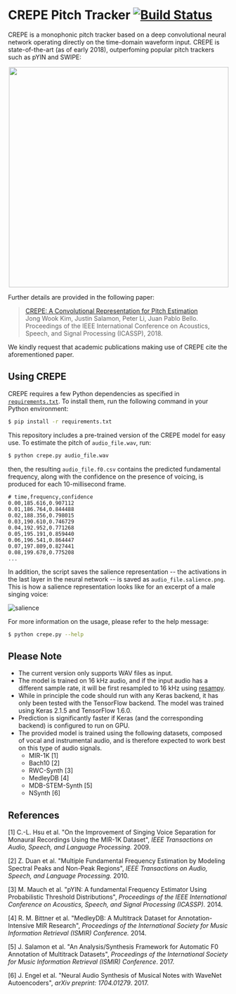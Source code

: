 CREPE Pitch Tracker [![Build Status](https://travis-ci.org/marl/crepe.svg?branch=master)](https://travis-ci.org/marl/crepe)
===================

CREPE is a monophonic pitch tracker based on a deep convolutional neural network operating directly on the time-domain waveform input. CREPE is state-of-the-art (as of early 2018), outperfoming popular pitch trackers such as pYIN and SWIPE:

<p align="center"><img src="https://user-images.githubusercontent.com/3009670/36563051-ee6a69a0-17e6-11e8-8d7b-9a37d16ee7ad.png" width="500"></p>

Further details are provided in the following paper:

> [CREPE: A Convolutional Representation for Pitch Estimation](https://arxiv.org/abs/1802.06182)<br>
> Jong Wook Kim, Justin Salamon, Peter Li, Juan Pablo Bello.<br>
> Proceedings of the IEEE International Conference on Acoustics, Speech, and Signal Processing (ICASSP), 2018.

We kindly request that academic publications making use of CREPE cite the aforementioned paper.


## Using CREPE

CREPE requires a few Python dependencies as specified in [`requirements.txt`](requirements.txt). To install them, run the following command in your Python environment:

```bash
$ pip install -r requirements.txt
```

This repository includes a pre-trained version of the CREPE model for easy use. To estimate the pitch of `audio_file.wav`, run:

```bash
$ python crepe.py audio_file.wav
```

then, the resulting `audio_file.f0.csv` contains the predicted fundamental frequency, along with the confidence on the presence of voicing, is produced for each 10-millisecond frame. 

    # time,frequency,confidence
    0.00,185.616,0.907112
    0.01,186.764,0.844488
    0.02,188.356,0.798015
    0.03,190.610,0.746729
    0.04,192.952,0.771268
    0.05,195.191,0.859440
    0.06,196.541,0.864447
    0.07,197.809,0.827441
    0.08,199.678,0.775208
    ...

In addition, the script saves the salience representation -- the activations in the last layer in the neural network -- is saved as `audio_file.salience.png`. This is how a salience representation looks like for an excerpt of a male singing voice:

![salience](https://user-images.githubusercontent.com/266841/38465913-6fa085b0-3aef-11e8-9633-bdd59618ea23.png)

For more information on the usage, please refer to the help message:

```bash
$ python crepe.py --help
```


## Please Note

- The current version only supports WAV files as input.
- The model is trained on 16 kHz audio, and if the input audio has a different sample rate, it will be first resampled to 16 kHz using [resampy](https://github.com/bmcfee/resampy).
- While in principle the code should run with any Keras backend, it has only been tested with the TensorFlow backend. The model was trained using Keras 2.1.5 and TensorFlow 1.6.0.
- Prediction is significantly faster if Keras (and the corresponding backend) is configured to run on GPU.
- The provided model is trained using the following datasets, composed of vocal and instrumental audio, and is therefore expected to work best on this type of audio signals.
  - MIR-1K [1]
  - Bach10 [2]
  - RWC-Synth [3]
  - MedleyDB [4]
  - MDB-STEM-Synth [5]
  - NSynth [6]


## References

[1] C.-L. Hsu et al. "On the Improvement of Singing Voice Separation for Monaural Recordings Using the MIR-1K Dataset", *IEEE Transactions on Audio, Speech, and Language Processing.* 2009.

[2] Z. Duan et al. "Multiple Fundamental Frequency Estimation by Modeling Spectral Peaks and Non-Peak Regions", *IEEE Transactions on Audio, Speech, and Language Processing.* 2010.

[3] M. Mauch et al. "pYIN: A fundamental Frequency Estimator Using Probabilistic Threshold Distributions", *Proceedings of the IEEE International Conference on Acoustics, Speech, and Signal Processing (ICASSP).* 2014.

[4] R. M. Bittner et al. "MedleyDB: A Multitrack Dataset for Annotation-Intensive MIR Research", *Proceedings of the International Society for Music Information Retrieval (ISMIR) Conference.* 2014.

[5] J. Salamon et al.  "An Analysis/Synthesis Framework for Automatic F0 Annotation of Multitrack Datasets",  *Proceedings of the International Society for Music Information Retrieval (ISMIR) Conference*. 2017.

[6] J. Engel et al. "Neural Audio Synthesis of Musical Notes with WaveNet Autoencoders", *arXiv preprint: 1704.01279*. 2017.

